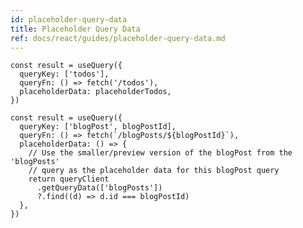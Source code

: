 ```yaml
---
id: placeholder-query-data
title: Placeholder Query Data
ref: docs/react/guides/placeholder-query-data.md
---
```


[//]: # 'ExampleValue'

```tsx
const result = useQuery({
  queryKey: ['todos'],
  queryFn: () => fetch('/todos'),
  placeholderData: placeholderTodos,
})
```

[//]: # 'ExampleValue'
[//]: # 'Memoization'
[//]: # 'Memoization'
[//]: # 'ExampleCache'

```tsx
const result = useQuery({
  queryKey: ['blogPost', blogPostId],
  queryFn: () => fetch(`/blogPosts/${blogPostId}`),
  placeholderData: () => {
    // Use the smaller/preview version of the blogPost from the 'blogPosts'
    // query as the placeholder data for this blogPost query
    return queryClient
      .getQueryData(['blogPosts'])
      ?.find((d) => d.id === blogPostId)
  },
})
```

[//]: # 'ExampleCache'
[//]: # 'Materials'
[//]: # 'Materials'
